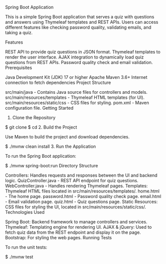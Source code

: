 Spring Boot Application

This is a simple Spring Boot application that serves a quiz with questions and answers using Thymeleaf templates and REST APIs. Users can access different features like checking password quality, validating emails, and taking a quiz.

Features

REST API to provide quiz questions in JSON format.
Thymeleaf templates to render the user interface.
AJAX integration to dynamically load quiz questions from REST APIs.
Password quality check and email validation.
Prerequisites

Java Development Kit (JDK) 17 or higher
Apache Maven 3.6+
Internet connection to fetch dependencies
Project Structure

src/main/java - Contains Java source files for controllers and models.
src/main/resources/templates - Thymeleaf HTML templates (for UI).
src/main/resources/static/css - CSS files for styling.
pom.xml - Maven configuration file.
Getting Started

1. Clone the Repository

$ git clone <repository-url>
$ cd <repository-folder>
2. Build the Project

Use Maven to build the project and download dependencies.

$ ./mvnw clean install
3. Run the Application

To run the Spring Boot application:

$ ./mvnw spring-boot:run
Directory Structure

Controllers: Handles requests and responses between the UI and backend logic.
QuizController.java - REST API endpoint for quiz questions.
WebController.java - Handles rendering Thymeleaf pages.
Templates: Thymeleaf HTML files located in src/main/resources/templates/.
home.html - The home page.
password.html - Password quality check page.
email.html - Email validation page.
quiz.html - Quiz questions page.
Static Resources: CSS files for styling the UI, located in src/main/resources/static/css/.
Technologies Used

Spring Boot: Backend framework to manage controllers and services.
Thymeleaf: Templating engine for rendering UI.
AJAX & jQuery: Used to fetch quiz data from the REST endpoint and display it on the page.
Bootstrap: For styling the web pages.
Running Tests

To run the unit tests:

$ ./mvnw test
